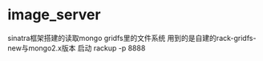 # image_server
sinatra框架搭建的读取mongo gridfs里的文件系统
用到的是自建的rack-gridfs-new与mongo2.x版本
启动 rackup -p 8888
